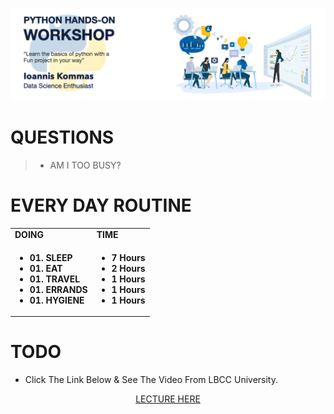 <p align="center">
<img src="https://github.com/johnkommas/hands_on_python_katartisi.gr/blob/master/docs/img/logo.png?raw=true" width="800"/>
</p>

# QUESTIONS
> - AM I TOO BUSY?

# EVERY DAY ROUTINE
<table>
    <tbody>
    <tr>
      <td>
        <b>DOING</b>
      </td>
      <td>
        <b>TIME</b>
      </td>
    </tr>
    <tr valign="top">
      <td>
      <ul><li><b>01. SLEEP</b></li>
          <li><b>01. EAT</b></li>
          <li><b>01. TRAVEL</b></li>
          <li><b>01. ERRANDS</b></li>
          <li><b>01. HYGIENE</b></li>
      </ul>
      </td>
      <td>
      <ul><li><b>7 Hours</b></li>
          <li><b>2 Hours</b></li>
          <li><b>1 Hours</b></li>
          <li><b>1 Hours</b></li>
          <li><b>1 Hours</b></li>
      </ul>
      </td>
      </tr>
</tbody>
</table>

# TODO 
- Click The Link Below & See The Video From LBCC University.
<td><p align="center">
<a href="https://www.youtube.com/watch?v=3_ElR-uPOhw">LECTURE HERE</a>
</p></td>
